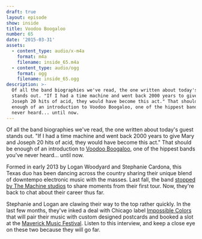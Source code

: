 ```yaml
---
draft: true
layout: episode
show: inside
title: Voodoo Boogaloo
number: 65
date: '2015-03-31'
assets:
  - content_type: audio/x-m4a
    format: m4a
    filename: inside_65.m4a
  - content_type: audio/ogg
    format: ogg
    filename: inside_65.ogg
description: >-
  Of all the band biographies we've read, the one written about today's guest
  stands out. "If I had a time machine and went back 2000 years to give Mary and
  Joseph 20 hits of acid, they would have become this act." That should be
  enough of an introduction to Voodoo Boogaloo, one of the hippest bands you've
  never heard... until now.
---
```

Of all the band biographies we've read, the one written about today's guest stands out. "If I had a time machine and went back 2000 years to give Mary and Joseph 20 hits of acid, they would have become this act." That should be enough of an introduction to [Voodoo Boogaloo](http://facebook.com/fillingupyourcup), one of the hippest bands you've never heard... until now.

Formed in early 2013 by Logan Woodyard and Stephanie Cardona, this Texas duo has been dancing across the country sharing their unique blend of downtempo electronic music with the masses. Last fall, the band [stopped by The Machine studios](http://machine.fm/dispatch/64) to share moments from their first tour. Now, they're back to chat about their career thus far.

Stephanie and Logan are clawing their way to the top rather quickly. In the last few months, they've inked a deal with Chicago label [Impossible Colors](http://impossiblecolors.org/paperportals) that will pair their music with custom designed postcards and booked a slot at the [Maverick Music Festival](http://www.maverickmusicfestival.com/). Listen to this interview, and keep a close eye on these two because they will go far.